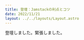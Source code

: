 ```yaml
---
title: 登壇：Jamstackの利点とコツ
date: 2022/11/21
layout: ../../layouts/Layout.astro
---
```


登壇しました。緊張しました。
